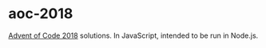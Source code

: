 # aoc-2018
[Advent of Code 2018](https://adventofcode.com/2018) solutions. In JavaScript, intended to be run in Node.js.
